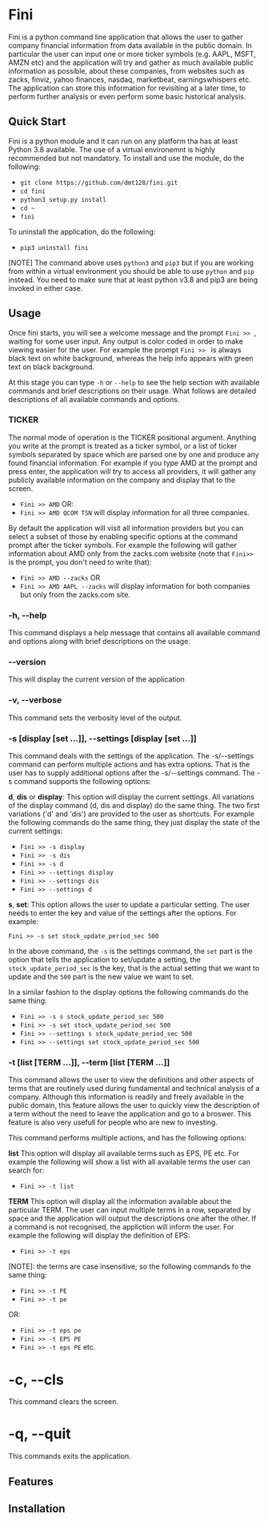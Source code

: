 # Fini

Fini is a python command line application that allows the user to gather company financial information from data available in the public domain. In particular the user can input one or more ticker symbols (e.g. AAPL, MSFT, AMZN etc) and the application will try and gather as much available public information as possible, about these companies, from websites such as zacks, finviz, yahoo finances, nasdaq, marketbeat, earningswhispers etc. The application can store this information for revisiting at a later time, to perform further analysis or even perform some basic historical analysis.

## Quick Start
Fini is a python module and it can run on any platform tha has at least Python 3.8 available. The use of a virtual environemnt is highly recommended but not mandatory. To install and use the module, do the following:

* ```git clone https://github.com/dmt128/fini.git```
* ```cd fini```
* ```python3 setup.py install```
* ```cd ~```
* ```fini```  

To uninstall the application, do the following:
* ```pip3 uninstall fini```

[NOTE] The command above uses `python3` and `pip3` but if you are working from within a virtual environment you should be able to use `python` and `pip` instead. You need to make sure that at least python v3.8 and pip3 are being invoked in either case.

## Usage
Once fini starts, you will see a welcome message and the prompt `Fini >> `, waiting for some user input. Any output is color coded in order to make viewing easier for the user. For example the prompt `Fini >> ` is always black text on white background, whereas the help info appears with green text on black background.

At this stage you can type `-h` or `--help` to see the help section with available commands and brief descriptions on their usage. What follows are detailed descriptions of all available commands and options.

### TICKER
The normal mode of operation is the TICKER positional argument. Anything you write at the prompt is treated as a ticker symbol, or a list of ticker symbols separated by space which are parsed one by one and produce any found financial information. For example if you type AMD at the prompt and press enter, the application will try to access all providers, it will gather any publicly available information on the company and display that to the screen. 
* `Fini >> AMD`
OR:
* `Fini >> AMD QCOM TSN` will display information for all three companies.

By default the application will visit all information providers but you can select a subset of those by enabling specific options at the command prompt after the ticker symbols. For example the following will gather information about AMD only from the zacks.com website (note that `Fini>> ` is the prompt, you don't need to write that):

* `Fini >> AMD --zacks`
OR 
* `Fini >> AMD AAPL --zacks` will display information for both companies but only from the zacks.com site.

### -h, --help
This command displays a help message that contains all available command and options along with brief descriptions on the usage.

### --version
This will display the current version of the application

### -v, --verbose
This command sets the verbosity level of the output.

### -s [display [set ...]], --settings [display [set ...]]
This command deals with the settings of the application. The -s/--settings command can perform multiple actions and has extra options. That is the user has to supply additional options after the -s/--settings command. The -s command supports the following options:

**d**, **dis** or **display**:
This option will display the current settings. All variations of the display command  (d, dis and display) do the same thing. The two first variations ('d' and 'dis') are provided to the user as shortcuts. For example the following commands do the same thing, they just display the state of the current settings:
* `Fini >> -s display`
* `Fini >> -s dis`
* `Fini >> -s d`
* `Fini >> --settings display`
* `Fini >> --settings dis`
* `Fini >> --settings d`

**s**, **set**:
This option allows the user to update a particular setting. The user needs to enter the key and value of the settings after the options. For example:

`Fini >> -s set stock_update_period_sec 500`

In the above command, the `-s` is the settings command, the `set` part is the option that tells the application to set/update a setting, the `stock_update_period_sec` is the key, that is the actual setting that we want to update and the `500` part is the new value we want to set.

In a similar fashion to the display options the following commands do the same thing:
* `Fini >> -s s stock_update_period_sec 500` 
* `Fini >> -s set stock_update_period_sec 500` 
* `Fini >> --settings s stock_update_period_sec 500` 
* `Fini >> --settings set stock_update_period_sec 500` 

### -t [list [TERM ...]], --term [list [TERM ...]]
This command allows the user to view the definitions and other aspects of terms that are routinely used during fundamental and technical analysis of a company. Although this information is readily and freely available in the public domain, this feature allows the user to quickly view the description of a term without the need to leave the application and go to a broswer. This feature is also very usefull for people who are new to investing.

This command performs multiple actions, and has the following options:

**list**
This option will display all available terms such as EPS, PE etc. For example the following will show a list with all available terms the user can search for:
* `Fini >> -t list`

**TERM**
This option will display all the information available about the particular TERM. The user can input multiple terms in a row, separated by space and the application will output the descriptions one after the other. If a command is not recognised, the appliction will inform the user. For example the following will display the definition of EPS:
* `Fini >> -t eps`

[NOTE]: the terms are case insensitive; so the following commands fo the same thing:
* `Fini >> -t PE`
* `Fini >> -t pe`

OR:
* `Fini >> -t eps pe`
* `Fini >> -t EPS PE`
* `Fini >> -t eps PE`
etc.

# -c, --cls
This command clears the screen.

# -q, --quit
This commands exits the application.

## Features

## Installation 
